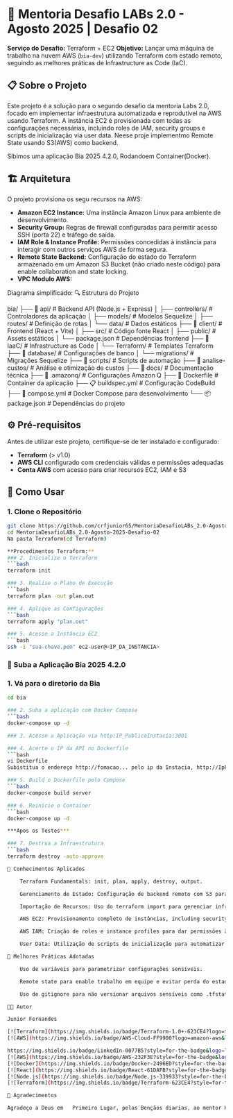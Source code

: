 # 🚀 Mentoria Desafio LABs 2.0 - Agosto 2025 | Desafio 02

**Serviço do Desafio:** Terraform + EC2
**Objetivo:** Lançar uma máquina de trabalho na nuvem AWS (`bia-dev`) utilizando Terraform com estado remoto, seguindo as melhores práticas de Infrastructure as Code (IaC).

## 📋 Sobre o Projeto

Este projeto é a solução para o segundo desafio da mentoria Labs 2.0, focado em implementar infraestrutura automatizada e reprodutível na AWS usando Terraform. A instância EC2 é provisionada com todas as configurações necessárias, incluindo roles de IAM, security groups e scripts de inicialização via user data. Neese proje implementmo Remote State usando S3(AWS) como backend.

Sibimos uma aplicação Bia 2025 4.2.0, Rodandoem Container(Docker).

## 🏗️ Arquitetura

O projeto provisiona os segu recursos na AWS:

- **Amazon EC2 Instance:** Uma instância Amazon Linux para ambiente de desenvolvimento.
- **Security Group:** Regras de firewall configuradas para permitir acesso SSH (porta 22) e tráfego de saída.
- **IAM Role & Instance Profile:** Permissões concedidas à instância para interagir com outros serviços AWS de forma segura.
- **Remote State Backend:** Configuração do estado do Terraform armazenado em um Amazon S3 Bucket (não criado neste código) para enable collaboration and state locking.
- **VPC Modulo AWS:**

Diagrama simplificado:
🔍 Estrutura do Projeto

bia/
├── 📁 api/                    # Backend API (Node.js + Express)
│   ├── controllers/           # Controladores da aplicação
│   ├── models/               # Modelos Sequelize
│   ├── routes/               # Definição de rotas
│   └── data/                 # Dados estáticos
├── 📁 client/                # Frontend (React + Vite)
│   ├── src/                  # Código fonte React
│   ├── public/               # Assets estáticos
│   └── package.json          # Dependências frontend
├── 📁 IaaC/                  # Infrastructure as Code
│   └── Terraform/            # Templates Terraform
├── 📁 database/              # Configurações de banco
│   └── migrations/           # Migrações Sequelize
├── 📁 scripts/               # Scripts de automação
├── 📁 analise-custos/        # Análise e otimização de custos
├── 📁 docs/                  # Documentação técnica
├── 📁 .amazonq/              # Configurações Amazon Q
├── 🐳 Dockerfile             # Container da aplicação
├── 📋 buildspec.yml          # Configuração CodeBuild
├── 🐳 compose.yml            # Docker Compose para desenvolvimento
└── 📦 package.json           # Dependências do projeto


## ⚙️ Pré-requisitos

Antes de utilizar este projeto, certifique-se de ter instalado e configurado:

- **Terraform** (> v1.0)
- **AWS CLI** configurado com credenciais válidas e permissões adequadas
- **Conta AWS** com acesso para criar recursos EC2, IAM e S3

## 🚀 Como Usar

### 1. Clone o Repositório

```bash
git clone https://github.com/crfjunior65/MentoriaDesafioLABs_2.0-Agosto-2025-Desafio-02.git
cd MentoriaDesafioLABs_2.0-Agosto-2025-Desafio-02
Na pasta Terraform(cd Terraform)

**Procedimentos Terraform:**
### 2. Inicialize o Terraform
```bash
terraform init

### 3. Realise o Plano de Execução
```bash
terraform plan -out plan.out

### 4. Aplique as Configurações
```bash
terraform apply "plan.out"

### 5. Acesse a Instância EC2
```bash
ssh -i "sua-chave.pem" ec2-user@<IP_DA_INSTANCIA>
```
### 🚀 Suba a Aplicação Bia 2025 4.2.0

### 1. Vá para o diretorio da Bia
```bash
cd bia

### 2. Suba a aplicação com Docker Compose
```bash
docker-compose up -d

### 3. Acesse a Aplicação via http:IP_PublicoInstacia:3001

### 4. Acerte o IP da API no Dockerfile
```bash
vi Dockerfile
Subistitua o endereço http://fomacao... pelo ip da Instacia, http://IpPublicoInstacia:3001

### 5. Build o Dockerfile pelo Compose
```bash
docker-compose build server

### 6. Reinicie o Container
```bash
docker-compose up -d

***Apos os Testes***

### 7. Destrua a Infraestrutura
```bash
terraform destroy -auto-approve

🧠 Conhecimentos Aplicados

    Terraform Fundamentals: init, plan, apply, destroy, output.

    Gerenciamento de Estado: Configuração de backend remoto com S3 para estado compartilhado e seguro.

    Importação de Recursos: Uso do terraform import para gerenciar infraestrutura pré-existente.

    AWS EC2: Provisionamento completo de instâncias, including security groups e key pairs.

    AWS IAM: Criação de roles e instance profiles para dar permissões à EC2.

    User Data: Utilização de scripts de inicialização para automatizar a configuração da instância.

🔐 Melhores Práticas Adotadas

    Uso de variáveis para parametrizar configurações sensíveis.

    Remote state para enable trabalho em equipe e evitar perda do estado local.

    Uso de gitignore para não versionar arquivos sensíveis como .tfstate e .tfvars.

👨‍💻 Autor

Junior Fernandes

[![Terraform](https://img.shields.io/badge/Terraform-1.0+-623CE4?logo=terraform&logoColor=white)](https://terraform.io)
[![AWS](https://img.shields.io/badge/AWS-Cloud-FF9900?logo=amazon-aws&logoColor=white)](https://aws.amazon.com)

https://img.shields.io/badge/LinkedIn-0077B5?style=for-the-badge&logo=linkedin&logoColor=white https://img.shields.io/badge/GitHub-100000?style=for-the-badge&logo=github&logoColor=white
[![AWS](https://img.shields.io/badge/AWS-232F3E?style=for-the-badge&logo=amazon-aws&logoColor=white)](https://aws.amazon.com/)
[![Docker](https://img.shields.io/badge/Docker-2496ED?style=for-the-badge&logo=docker&logoColor=white)](https://docker.com/)
[![React](https://img.shields.io/badge/React-61DAFB?style=for-the-badge&logo=react&logoColor=black)](https://reactjs.org/)
[![Node.js](https://img.shields.io/badge/Node.js-339933?style=for-the-badge&logo=node.js&logoColor=white)](https://nodejs.org/)
[![Terraform](https://img.shields.io/badge/Terraform-623CE4?style=for-the-badge&logo=terraform&logoColor=white)](https://terraform.io/)

🙏 Agradecimentos

Agradeço a Deus em   Primeiro Lugar, pelas Bençãos diarias, ao mentor Henrylle Maia pela excelente didática e por promover a mentoria Desafio Labs 2.0, que é uma oportunidade invaluable para elevar nossas skills em cloud.
